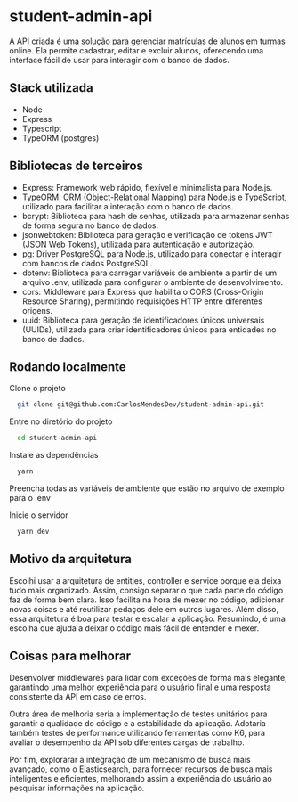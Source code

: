 # student-admin-api

A API criada é uma solução para gerenciar matrículas de alunos em turmas online. Ela permite cadastrar, editar e excluir alunos, oferecendo uma interface fácil de usar para interagir com o banco de dados.

## Stack utilizada

- Node
- Express
- Typescript
- TypeORM (postgres)

## Bibliotecas de terceiros

- Express: Framework web rápido, flexível e minimalista para Node.js.
- TypeORM: ORM (Object-Relational Mapping) para Node.js e TypeScript, utilizado para facilitar a interação com o banco de dados.
- bcrypt: Biblioteca para hash de senhas, utilizada para armazenar senhas de forma segura no banco de dados.
- jsonwebtoken: Biblioteca para geração e verificação de tokens JWT (JSON Web Tokens), utilizada para autenticação e autorização.
- pg: Driver PostgreSQL para Node.js, utilizado para conectar e interagir com bancos de dados PostgreSQL.
- dotenv: Biblioteca para carregar variáveis de ambiente a partir de um arquivo .env, utilizada para configurar o ambiente de desenvolvimento.
- cors: Middleware para Express que habilita o CORS (Cross-Origin Resource Sharing), permitindo requisições HTTP entre diferentes origens.
- uuid: Biblioteca para geração de identificadores únicos universais (UUIDs), utilizada para criar identificadores únicos para entidades no banco de dados.

## Rodando localmente

Clone o projeto

```bash
  git clone git@github.com:CarlosMendesDev/student-admin-api.git
```

Entre no diretório do projeto

```bash
  cd student-admin-api
```

Instale as dependências

```bash
  yarn
```

Preencha todas as variáveis de ambiente que estão no arquivo de exemplo para o .env

Inicie o servidor

```bash
  yarn dev
```

## Motivo da arquitetura

Escolhi usar a arquitetura de entities, controller e service porque ela deixa tudo mais organizado. Assim, consigo separar o que cada parte do código faz de forma bem clara. Isso facilita na hora de mexer no código, adicionar novas coisas e até reutilizar pedaços dele em outros lugares. Além disso, essa arquitetura é boa para testar e escalar a aplicação. Resumindo, é uma escolha que ajuda a deixar o código mais fácil de entender e mexer.
## Coisas para melhorar

Desenvolver middlewares para lidar com exceções de forma mais elegante, garantindo uma melhor experiência para o usuário final e uma resposta consistente da API em caso de erros.

Outra área de melhoria seria a implementação de testes unitários para garantir a qualidade do código e a estabilidade da aplicação. Adotaria também testes de performance utilizando ferramentas como K6, para avaliar o desempenho da API sob diferentes cargas de trabalho.

Por fim, explorarar a integração de um mecanismo de busca mais avançado, como o Elasticsearch, para fornecer recursos de busca mais inteligentes e eficientes, melhorando assim a experiência do usuário ao pesquisar informações na aplicação.